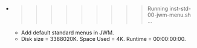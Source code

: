 * >>>>>>>>> Running inst-std-00-jwm-menu.sh ...
  * Add default standard menus in JWM.
  * Disk size = 3388020K. Space Used = 4K. Runtime = 00:00:00:00.
